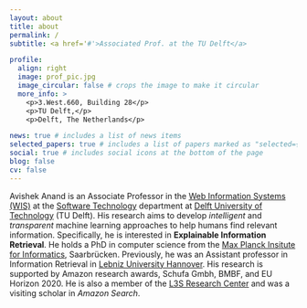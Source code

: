 ```yaml
---
layout: about
title: about
permalink: /
subtitle: <a href='#'>Associated Prof. at the TU Delft</a> 

profile:
  align: right
  image: prof_pic.jpg
  image_circular: false # crops the image to make it circular
  more_info: >
    <p>3.West.660, Building 28</p>
    <p>TU Delft,</p>
    <p>Delft, The Netherlands</p>

news: true # includes a list of news items
selected_papers: true # includes a list of papers marked as "selected={true}"
social: true # includes social icons at the bottom of the page
blog: false
cv: false
---
```


Avishek Anand is an Associate Professor in the [Web Information Systems (WIS)](https://www.wis.ewi.tudelft.nl/) at the [Software Technology](https://www.tudelft.nl/ewi/over-de-faculteit/afdelingen/software-technology) department at [Delft University of Technology](https://www.tudelft.nl/en/) (TU Delft). His research aims to develop *intelligent* and *transparent* machine learning approaches to help humans find relevant information. Specifically, he is interested in **Explainable Information Retrieval**. He holds a PhD in computer science from the [Max Planck Insitute for Informatics](https://www.mpi-inf.mpg.de/), Saarbrücken. Previously, he was an Assistant professor in Information Retrieval in [Lebniz University Hannover](https://www.uni-hannover.de/). His research is supported by Amazon research awards, Schufa Gmbh, BMBF, and EU Horizon 2020. He is also a member of the [L3S Research Center](https://www.l3s.de/) and was a visiting scholar in *Amazon Search*. 

